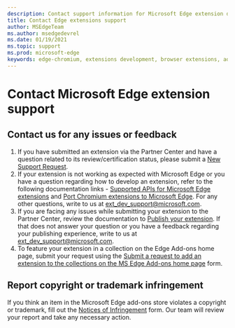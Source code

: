```yaml
---
description: Contact support information for Microsoft Edge extension development.
title: Contact Edge extensions support
author: MSEdgeTeam
ms.author: msedgedevrel
ms.date: 01/19/2021
ms.topic: support
ms.prod: microsoft-edge
keywords: edge-chromium, extensions development, browser extensions, add-ons, partner center, developer, support
---
```


# Contact Microsoft Edge extension support

## Contact us for any issues or feedback

1. If you have submitted an extension via the Partner Center and have a question related to its review/certification status, please submit a [New Support Request][ExtensionsSupportForm].
1. If your extension is not working as expected with Microsoft Edge or you have a question regarding how to develop an extension, refer to the following documentation links - [Supported APIs for Microsoft Edge extensions][SupportedAPIs] and [Port Chromium extensions to Microsoft Edge][PortExtension]. For any other questions, write to us at [ext_dev_support@microsoft.com](mailto:ext_dev_support@microsoft.com).
1. If you are facing any issues while submitting your extension to the Partner Center, review the documentation to [Publish your extension][ExtPublishing]. If that does not answer your question or you have a feedback regarding your publishing experience, write to us at [ext_dev_support@microsoft.com](mailto:ext_dev_support@microsoft.com).
1. To feature your extension in a collection on the Edge Add-ons home page, submit your request using the [Submit a request to add an extension to the collections on the MS Edge Add-ons home page][CollectionsForm] form. 


## Report copyright or trademark infringement
If you think an item in the Microsoft Edge add-ons store violates a copyright or trademark, fill out the [Notices of Infringement][EdgeInfringmentReport] form. Our team will review your report and take any necessary action.

<!-- links -->  


[ExtensionsSupportForm]: https://support.microsoft.com/supportrequestform/e7a381be-9c9a-fafb-ed76-262bc93fd9e4 "Extensions New Support Request | Microsoft Support"  

[CollectionsForm]: https://forms.office.com/Pages/ResponsePage.aspx?id=v4j5cvGGr0GRqy180BHbRw01UwyBfAxNna_1ZkP3X2VUN0lBSU1YMEU3VFY0VURRODEwSjgwU00yRy4u "Submit a request to feature in Collections"

[EdgeInfringmentReport]: https://www.microsoft.com/info/Marketplace.html "Report copyright or trademark Infringement"

[EdgeAddonsPolicies]: ../store-policies/ada-addendum.md "App Developer Agreement Addendum for Microsoft Edge program users"

[SupportedAPIs]: ../developer-guide/api-support.md "Supported APIs"

[PortExtension]: ../developer-guide/port-chrome-extension.md "Port your Chromium extension to Microsoft Edge"

[ExtPublishing]: ./publish-extension.md "Publish your extension to Microsoft Edge add-ons store"